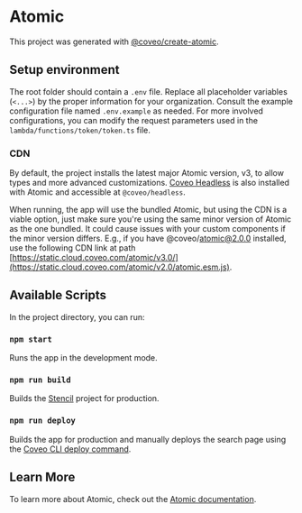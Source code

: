 # Atomic

This project was generated with [@coveo/create-atomic](https://npmjs.com/package/@coveo/create-atomic).

## Setup environment

The root folder should contain a `.env` file. Replace all placeholder variables (`<...>`) by the proper information for your organization. Consult the example configuration file named `.env.example` as needed. For more involved configurations, you can modify the request parameters used in the `lambda/functions/token/token.ts` file.

### CDN

By default, the project installs the latest major Atomic version, v3, to allow types and more advanced customizations. [Coveo Headless](https://www.npmjs.com/package/@coveo/headless) is also installed with Atomic and accessible at `@coveo/headless`.

When running, the app will use the bundled Atomic, but using the CDN is a viable option, just make sure you're using the same minor version of Atomic as the one bundled. It could cause issues with your custom components if the minor version differs.
E.g., if you have @coveo/atomic@2.0.0 installed, use the following CDN link at path [https://static.cloud.coveo.com/atomic/v3.0/](https://static.cloud.coveo.com/atomic/v2.0/atomic.esm.js).

## Available Scripts

In the project directory, you can run:

### `npm start`

Runs the app in the development mode.

### `npm run build`

Builds the [Stencil](https://stenciljs.com/docs/cli) project for production.

### `npm run deploy`

Builds the app for production and manually deploys the search page using the [Coveo CLI deploy command](https://docs.coveo.com/en/cli/#coveo-uideploy).

## Learn More

To learn more about Atomic, check out the [Atomic documentation](https://docs.coveo.com/en/atomic/latest/).
